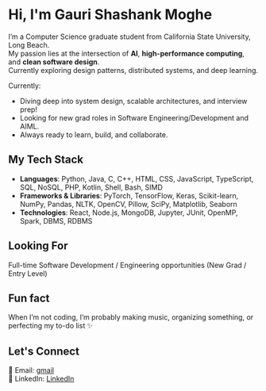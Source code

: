 

<!--
**Gauri-Moghe/Gauri-Moghe** is a ✨ _special_ ✨ repository because its `README.md` (this file) appears on your GitHub profile.

Here are some ideas to get you started:

- 🔭 I’m currently working on ...
- 🌱 I’m currently learning ...
- 👯 I’m looking to collaborate on ...
- 🤔 I’m looking for help with ...
- 💬 Ask me about ...
- 📫 How to reach me: ...
- 😄 Pronouns: ...
- ⚡ Fun fact: ...
-->

# Hi, I'm Gauri Shashank Moghe

 I’m a Computer Science graduate student from California State University, Long Beach.   
 My passion lies at the intersection of **AI**, **high-performance computing**, and **clean software design**.   
 Currently exploring design patterns, distributed systems, and deep learning.   

 Currently:  
- Diving deep into system design, scalable architectures, and interview prep!  
- Looking for new grad roles in Software Engineering/Development and AIML.  
- Always ready to learn, build, and collaborate. 


## My Tech Stack

- **Languages**: Python, Java, C, C++, HTML, CSS, JavaScript, TypeScript, SQL, NoSQL, PHP, Kotlin, Shell, Bash, SIMD  
- **Frameworks & Libraries**: PyTorch, TensorFlow, Keras, Scikit-learn, NumPy, Pandas, NLTK, OpenCV, Pillow, SciPy, Matplotlib, Seaborn  
- **Technologies**: React, Node.js, MongoDB, Jupyter, JUnit, OpenMP, Spark, DBMS, RDBMS 


## Looking For
Full-time Software Development / Engineering opportunities (New Grad / Entry Level)

## Fun fact
When I’m not coding, I’m probably making music, organizing something, or perfecting my to-do list ✨

## Let's Connect
📧 Email: [gmail](gauri.s.moghe@gmail.com)    
🔗 LinkedIn: [LinkedIn](https://www.linkedin.com/in/gauri-moghe-2aa07520a/)
